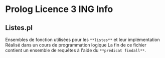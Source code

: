 Prolog Licence 3 ING Info
=========================

Listes.pl
---------

Ensembles de fonction utilisées pour les `**listes**` et leur implémentation
Réalisé dans un cours de programmation logique
La fin de ce fichier contient un ensemble de requêtes à l'aide du `**prédicat findall**`.
